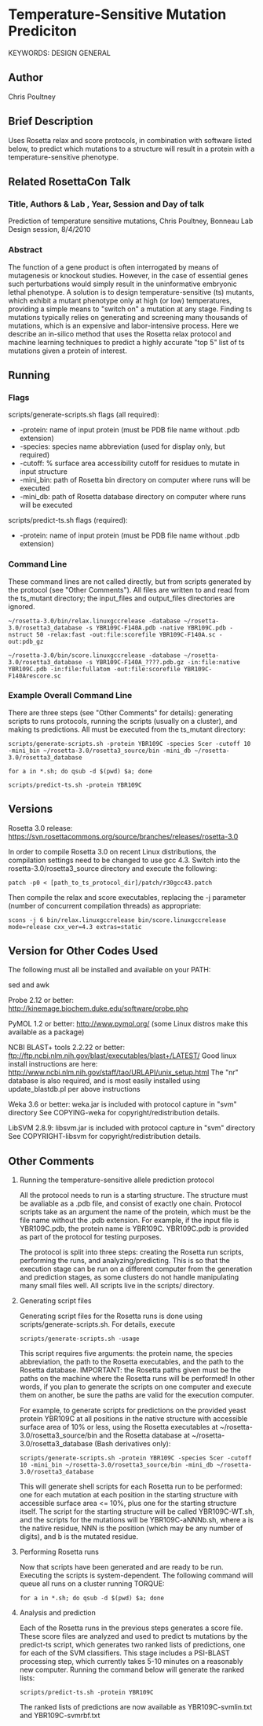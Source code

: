 # Temperature-Sensitive Mutation Prediciton
KEYWORDS: DESIGN GENERAL
## Author
Chris Poultney

## Brief Description
Uses Rosetta relax and score protocols, in combination with software listed
below, to predict which mutations to a structure will result in a protein
with a temperature-sensitive phenotype.

## Related RosettaCon Talk

### Title, Authors & Lab , Year, Session and Day of talk
Prediction of temperature sensitive mutations, Chris Poultney, Bonneau Lab
Design session, 8/4/2010

### Abstract

The function of a gene product is often interrogated by means of
mutagenesis or knockout studies. However, in the case of essential
genes such perturbations would simply result in the uninformative
embryonic lethal phenotype. A solution is to design
temperature-sensitive (ts) mutants, which exhibit a mutant phenotype
only at high (or low) temperatures, providing a simple means to
"switch on" a mutation at any stage. Finding ts mutations typically
relies on generating and screening many thousands of mutations, which
is an expensive and labor-intensive process. Here we describe an
in-silico method that uses the Rosetta relax protocol and machine
learning techniques to predict a highly accurate "top 5" list of ts
mutations given a protein of interest.

## Running
### Flags
scripts/generate-scripts.sh flags (all required):
- -protein: name of input protein (must be PDB file name without .pdb extension)
- -species: species name abbreviation (used for display only, but required)
- -cutoff: % surface area accessibility cutoff for residues to mutate in input structure
- -mini\_bin: path of Rosetta bin directory on computer where runs will be executed
- -mini\_db: path of Rosetta database directory on computer where runs will be executed

scripts/predict-ts.sh flags (required):
- -protein: name of input protein (must be PDB file name without .pdb extension)

### Command Line

These command lines are not called directly, but from scripts generated by the protocol (see "Other Comments").
All files are written to and read from the ts\_mutant directory; the input\_files and output\_files directories are
ignored.
```
~/rosetta-3.0/bin/relax.linuxgccrelease -database ~/rosetta-3.0/rosetta3_database -s YBR109C-F140A.pdb -native YBR109C.pdb -nstruct 50 -relax:fast -out:file:scorefile YBR109C-F140A.sc -out:pdb_gz

~/rosetta-3.0/bin/score.linuxgccrelease -database ~/rosetta-3.0/rosetta3_database -s YBR109C-F140A_????.pdb.gz -in:file:native YBR109C.pdb -in:file:fullatom -out:file:scorefile YBR109C-F140Arescore.sc
```

### Example Overall Command Line 

There are three steps (see "Other Comments" for details): generating scripts to runs protocols,
running the scripts (usually on a cluster), and making ts predictions. All must be executed from
the ts_mutant directory:
```
scripts/generate-scripts.sh -protein YBR109C -species Scer -cutoff 10 -mini_bin ~/rosetta-3.0/rosetta3_source/bin -mini_db ~/rosetta-3.0/rosetta3_database

for a in *.sh; do qsub -d $(pwd) $a; done

scripts/predict-ts.sh -protein YBR109C
```

## Versions

Rosetta 3.0 release: https://svn.rosettacommons.org/source/branches/releases/rosetta-3.0

In order to compile Rosetta 3.0 on recent Linux distributions, the
compilation settings need to be changed to use gcc 4.3. Switch into
the rosetta-3.0/rosetta3_source directory and execute the following:
```
patch -p0 < [path_to_ts_protocol_dir]/patch/r30gcc43.patch
```
Then compile the relax and score executables, replacing the -j
parameter (number of concurrent compilation threads) as appropriate:
```
scons -j 6 bin/relax.linuxgccrelease bin/score.linuxgccrelease mode=release cxx_ver=4.3 extras=static
```

## Version for Other Codes Used

The following must all be installed and available on your PATH:

sed and awk

Probe 2.12 or better: http://kinemage.biochem.duke.edu/software/probe.php

PyMOL 1.2 or better: http://www.pymol.org/ (some Linux distros make this available as a package)

NCBI BLAST+ tools 2.2.22 or better: ftp://ftp.ncbi.nlm.nih.gov/blast/executables/blast+/LATEST/
Good linux install instructions are here: http://www.ncbi.nlm.nih.gov/staff/tao/URLAPI/unix_setup.html
The "nr" database is also required, and is most easily installed using update_blastdb.pl per above instructions

Weka 3.6 or better: weka.jar is included with protocol capture in "svm" directory
See COPYING-weka for copyright/redistribution details.

LibSVM 2.8.9: libsvm.jar is included with protocol capture in "svm" directory
See COPYRIGHT-libsvm for copyright/redistribution details.


## Other Comments 

1. Running the temperature-sensitive allele prediction protocol

    All the protocol needs to run is a starting structure. The structure
    must be avaliable as a .pdb file, and consist of exactly one
    chain. Protocol scripts take as an argument the name of the protein,
    which must be the file name without the .pdb extension. For example,
    if the input file is YBR109C.pdb, the protein name is
    YBR109C. YBR109C.pdb is provided as part of the protocol for testing
    purposes.
    
    The protocol is split into three steps: creating the Rosetta run
    scripts, performing the runs, and analyzing/predicting. This is so
    that the execution stage can be run on a different computer from the
    generation and prediction stages, as some clusters do not handle
    manipulating many small files well. All scripts live in the scripts/
    directory.

2. Generating script files

    Generating script files for the Rosetta runs is done using
    scripts/generate-scripts.sh. For details, execute
    ```
    scripts/generate-scripts.sh -usage
    ``` 
    This script requires five arguments: the protein name, the species
    abbreviation, the path to the Rosetta executables, and the path to the
    Rosetta database. IMPORTANT: the Rosetta paths given must be the paths
    on the machine where the Rosetta runs will be performed! In other
    words, if you plan to generate the scripts on one computer and execute
    them on another, be sure the paths are valid for the execution
    computer.
    
    For example, to generate scripts for predictions on the provided yeast
    protein YBR109C at all positions in the native structure with
    accessible surface area of 10% or less, using the Rosetta executables
    at ~/rosetta-3.0/rosetta3_source/bin and the Rosetta database at
    ~/rosetta-3.0/rosetta3_database (Bash derivatives only):
    ```
    scripts/generate-scripts.sh -protein YBR109C -species Scer -cutoff 10 -mini_bin ~/rosetta-3.0/rosetta3_source/bin -mini_db ~/rosetta-3.0/rosetta3_database
    ```
    This will generate shell scripts for each Rosetta run to be performed:
    one for each mutation at each position in the starting structure with
    accessible surface area <= 10%, plus one for the starting structure
    itself. The script for the starting structure will be called
    YBR109C-WT.sh, and the scripts for the mutations will be
    YBR109C-aNNNb.sh, where a is the native residue, NNN is the position
    (which may be any number of digits), and b is the mutated residue.

3. Performing Rosetta runs

    Now that scripts have been generated and are ready to be
    run. Executing the scripts is system-dependent. The following command
    will queue all runs on a cluster running TORQUE:
    ```   
    for a in *.sh; do qsub -d $(pwd) $a; done
    ```

4. Analysis and prediction
    
    Each of the Rosetta runs in the previous steps generates a score
    file. These score files are analyzed and used to predict ts mutations
    by the predict-ts script, which generates two ranked lists of
    predictions, one for each of the SVM classifiers. This stage includes
    a PSI-BLAST processing step, which currently takes 5-10 minutes on a
    reasonably new computer. Running the command below will generate the
    ranked lists:
    ```
    scripts/predict-ts.sh -protein YBR109C
    ```
    The ranked lists of predictions are now available as
    YBR109C-svmlin.txt and YBR109C-svmrbf.txt

